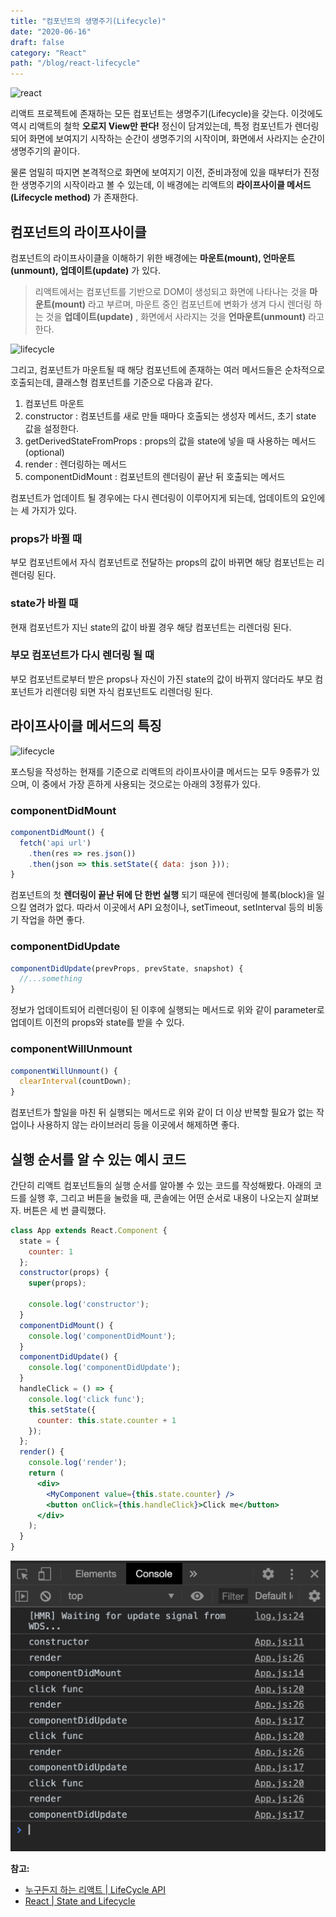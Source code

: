 ```yaml
---
title: "컴포넌트의 생명주기(Lifecycle)"
date: "2020-06-16"
draft: false
category: "React"
path: "/blog/react-lifecycle"
---
```


![react](https://jeonghwan-kim.github.io/assets/imgs/2018/07/16/react-logo.png)

리액트 프로젝트에 존재하는 모든 컴포넌트는 생명주기(Lifecycle)을 갖는다. 이것에도 역시 리액트의 철학 **오로지 View만 판다!** 정신이 담겨있는데, 특정 컴포넌트가 렌더링 되어 화면에 보여지기 시작하는 순간이 생명주기의 시작이며, 화면에서 사라지는 순간이 생명주기의 끝이다.

물론 엄밀히 따지면 본격적으로 화면에 보여지기 이전, 준비과정에 있을 때부터가 진정한 생명주기의 시작이라고 볼 수 있는데, 이 배경에는 리액트의 **라이프사이클 메서드(Lifecycle method)** 가 존재한다.

## 컴포넌트의 라이프사이클
컴포넌트의 라이프사이클을 이해하기 위한 배경에는 **마운트(mount), 언마운트(unmount), 업데이트(update)** 가 있다.
> 리액트에서는 컴포넌트를 기반으로 DOM이 생성되고 화면에 나타나는 것을 **마운트(mount)** 라고 부르며, 마운트 중인 컴포넌트에 변화가 생겨 다시 렌더링 하는 것을 **업데이트(update)** , 화면에서 사라지는 것을 **언마운트(unmount)** 라고 한다.

![lifecycle](https://cdn.filestackcontent.com/ApNH7030SAG1wAycdj3H)

그리고, 컴포넌트가 마운트될 때 해당 컴포넌트에 존재하는 여러 메서드들은 순차적으로 호출되는데, 클래스형 컴포넌트를 기준으로 다음과 같다.

1. 컴포넌트 마운트
2. constructor : 컴포넌트를 새로 만들 때마다 호출되는 생성자 메서드, 초기 state 값을 설정한다.
3. getDerivedStateFromProps : props의 값을 state에 넣을 때 사용하는 메서드(optional)
4. render : 렌더링하는 메서드
5. componentDidMount : 컴포넌트의 렌더링이 끝난 뒤 호출되는 메서드

컴포넌트가 업데이트 될 경우에는 다시 렌더링이 이루어지게 되는데, 업데이트의 요인에는 세 가지가 있다.

### props가 바뀔 때
부모 컴포넌트에서 자식 컴포넌트로 전달하는 props의 값이 바뀌면 해당 컴포넌트는 리렌더링 된다.

### state가 바뀔 때
현재 컴포넌트가 지닌 state의 값이 바뀔 경우 해당 컴포넌트는 리렌더링 된다.

### 부모 컴포넌트가 다시 렌더링 될 때
부모 컴포넌트로부터 받은 props나 자신이 가진 state의 값이 바뀌지 않더라도 부모 컴포넌트가 리렌더링 되면 자식 컴포넌트도 리렌더링 된다.

## 라이프사이클 메서드의 특징

![lifecycle](https://jaeyeophan.github.io/images/react_component_life_cycle.png)

포스팅을 작성하는 현재를 기준으로 리액트의 라이프사이클 메서드는 모두 9종류가 있으며, 이 중에서 가장 흔하게 사용되는 것으로는 아래의 3정류가 있다.

### componentDidMount

```jsx
componentDidMount() {
  fetch('api url')
    .then(res => res.json())
    .then(json => this.setState({ data: json }));
}
```

컴포넌트의 첫 **렌더링이 끝난 뒤에 단 한번 실행** 되기 때문에 렌더링에 블록(block)을 일으킬 염려가 없다. 따라서 이곳에서 API 요청이나, setTimeout, setInterval 등의 비동기 작업을 하면 좋다.

### componentDidUpdate

```jsx
componentDidUpdate(prevProps, prevState, snapshot) {
  //...something
}
```

정보가 업데이트되어 리렌더링이 된 이후에 실행되는 메서드로 위와 같이 parameter로 업데이트 이전의 props와 state를 받을 수 있다.

### componentWillUnmount

```jsx
componentWillUnmount() {
  clearInterval(countDown);
}
```

컴포넌트가 할일을 마친 뒤 실행되는 메서드로 위와 같이 더 이상 반복할 필요가 없는 작업이나 사용하지 않는 라이브러리 등을 이곳에서 해제하면 좋다.

## 실행 순서를 알 수 있는 예시 코드

간단히 리액트 컴포넌트들의 실행 순서를 알아볼 수 있는 코드를 작성해봤다. 아래의 코드를 실행 후, 그리고 버튼을 눌렀을 때, 콘솔에는 어떤 순서로 내용이 나오는지 살펴보자.
버튼은 세 번 클릭했다.

```jsx
class App extends React.Component {
  state = {
    counter: 1
  };
  constructor(props) {
    super(props);

    console.log('constructor');
  }
  componentDidMount() {
    console.log('componentDidMount');
  }
  componentDidUpdate() {
    console.log('componentDidUpdate');
  }
  handleClick = () => {
    console.log('click func');
    this.setState({
      counter: this.state.counter + 1
    });
  };
  render() {
    console.log('render');
    return (
      <div>
        <MyComponent value={this.state.counter} />
        <button onClick={this.handleClick}>Click me</button>
      </div>
    );
  }
}
```

![컴포넌트의 실행 순서](https://github.com/codeAmeba/amebalab/blob/master/src/images/react-exe-process.png?raw=true)

**참고:**
- [누구든지 하는 리액트 | LifeCycle API](https://react-anyone.vlpt.us/05.html)
- [React | State and Lifecycle](https://ko.reactjs.org/docs/state-and-lifecycle.html)